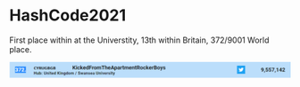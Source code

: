 # HashCode2021
First place within at the Universtity, 13th within Britain, 372/9001 World place.

![Place screen](HashCode%20screeshot.PNG)
